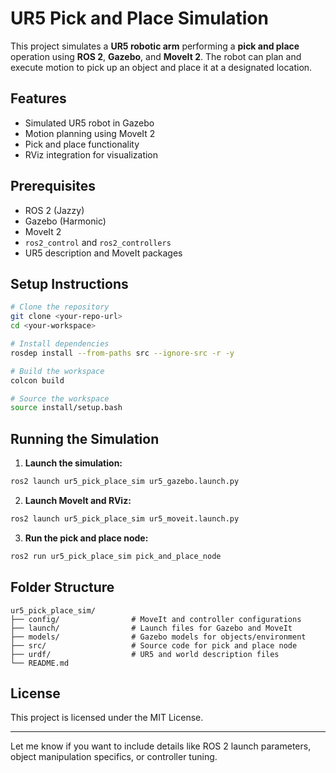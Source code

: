 # UR5 Pick and Place Simulation

This project simulates a **UR5 robotic arm** performing a **pick and place** operation using **ROS 2**, **Gazebo**, and **MoveIt 2**. The robot can plan and execute motion to pick up an object and place it at a designated location.

## Features

* Simulated UR5 robot in Gazebo
* Motion planning using MoveIt 2
* Pick and place functionality
* RViz integration for visualization

## Prerequisites

* ROS 2 (Jazzy)
* Gazebo (Harmonic)
* MoveIt 2
* `ros2_control` and `ros2_controllers`
* UR5 description and MoveIt packages

## Setup Instructions

```bash
# Clone the repository
git clone <your-repo-url>
cd <your-workspace>

# Install dependencies
rosdep install --from-paths src --ignore-src -r -y

# Build the workspace
colcon build

# Source the workspace
source install/setup.bash
```

## Running the Simulation

1. **Launch the simulation:**

```bash
ros2 launch ur5_pick_place_sim ur5_gazebo.launch.py
```

2. **Launch MoveIt and RViz:**

```bash
ros2 launch ur5_pick_place_sim ur5_moveit.launch.py
```

3. **Run the pick and place node:**

```bash
ros2 run ur5_pick_place_sim pick_and_place_node
```

## Folder Structure

```
ur5_pick_place_sim/
├── config/                # MoveIt and controller configurations
├── launch/                # Launch files for Gazebo and MoveIt
├── models/                # Gazebo models for objects/environment
├── src/                   # Source code for pick and place node
├── urdf/                  # UR5 and world description files
└── README.md
```

## License

This project is licensed under the MIT License.

---

Let me know if you want to include details like ROS 2 launch parameters, object manipulation specifics, or controller tuning.
